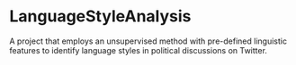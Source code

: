 # LanguageStyleAnalysis
A project that employs an unsupervised method with pre-defined linguistic features to identify language styles in political discussions on Twitter.
